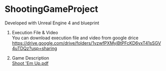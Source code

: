 # ShootingGameProject

Developed with Unreal Engine 4 and blueprint

1. Execution File & Video </br>
You can download execution file and video from google drice
https://drive.google.com/drive/folders/1vzwfPXMyiBtPFcKD6yxT41sSGV4uTDQz?usp=sharing

2. Game Description</br>
[Shoot 'Em Up.pdf](https://github.com/Tuesberry/ShootingGameProject/files/8645185/Shoot.Em.Up.pdf)
